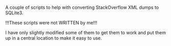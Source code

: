 A couple of scripts to help with converting StackOverflow XML dumps to SQLite3.

!!!These scripts were not WRITTEN by me!!!

I have only slightly modified some of them to get them to work and put them up in a central location to make it easy to use.



